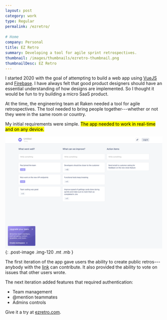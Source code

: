 ```yaml
---
layout: post
category: work
type: Regular
permalink: /ezretro/

# Home
company: Personal
title: EZ Retro
summary: Developing a tool for agile sprint retrospectives.
thumbnail: /images/thumbnails/ezretro-thumbnail.png
thumbnailDesc: EZ Retro
---
```


I started 2020 with the goal of attempting to build a web app using [VueJS](https://vuejs.org/) and [Firebase](https://firebase.google.com/). I have always felt that good product designers should have an essential understanding of how designs are implemented. So I thought it would be fun to try building a micro SaaS product.

At the time, the engineering team at Raken needed a tool for agile retrospectives. The tool needed to bring people together---whether or not they were in the same room or country.

My initial requirements were simple. <mark>The app needed to work in real-time and on any device.</mark>

![An example of a retrospective](../assets/img/ezretro/retro.png){: .post-image .img-120 .mt .mb }

The first iteration of the app gave users the ability to create public retros---anybody with the [link](https://ezretro.com/E0gysdEpPrxyO685zjQx) can contribute. It also provided the ability to vote on issues that other users wrote.

The next iteration added features that required authentication:

- Team management
- @mention teammates
- Admins controls

Give it a try at [ezretro.com](https://ezretro.com).